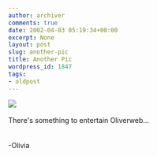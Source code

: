 ```yaml
---
author: archiver
comments: true
date: 2002-04-03 05:19:34+00:00
excerpt: None
layout: post
slug: another-pic
title: Another Pic
wordpress_id: 1847
tags:
- oldpost
---
```


<img src="http://www.oliverweb.com/newsimages/O&O8.jpg"><br /><br />There's something to entertain Oliverweb...<br /><br /><br />-Olivia